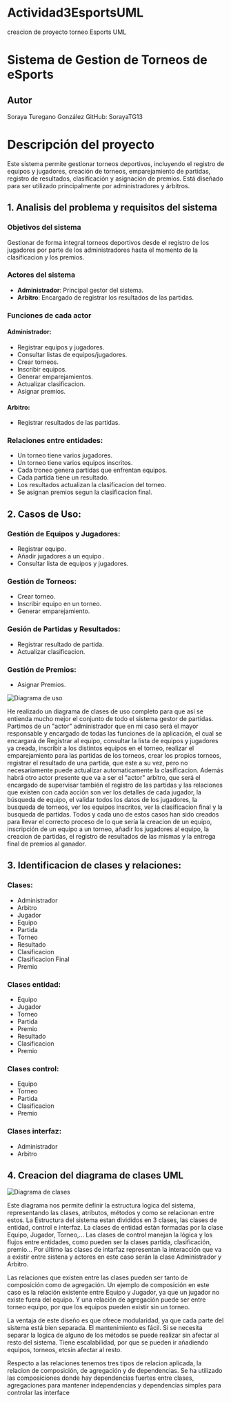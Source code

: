 # Actividad3EsportsUML
creacion de proyecto torneo Esports UML

# Sistema de Gestion de Torneos de eSports

## Autor
Soraya Turegano González
GitHub: SorayaTG13

# Descripción del proyecto
Este sistema permite gestionar torneos deportivos, incluyendo el registro de equipos y jugadores, creación de torneos, emparejamiento de partidas, registro de resultados, clasificación y asignación de premios. Está diseñado para ser utilizado principalmente por administradores y árbitros.

## 1. Analisis del problema y requisitos del sistema

### Objetivos del sistema
Gestionar de forma integral torneos deportivos desde el registro de los jugadores por parte de los administradores hasta el momento de la clasificacion y los premios.

### Actores del sistema
- **Administrador**: Principal gestor del sistema.
- **Arbitro**: Encargado de registrar los resultados de las partidas.

### Funciones de cada actor

#### Administrador: 
- Registrar equipos y jugadores.
- Consultar listas de equipos/jugadores.
- Crear torneos.
- Inscribir equipos.
- Generar emparejamientos.
- Actualizar clasificacion.
- Asignar premios.

#### Arbitro:
- Registrar resultados de las partidas.

### Relaciones entre entidades:
- Un torneo tiene varios jugadores.
- Un torneo tiene varios equipos inscritos.
- Cada troneo genera partidas que enfrentan equipos.
- Cada partida tiene un resultado.
- Los resultados actualizan la clasificacion del torneo.
- Se asignan premios segun la clasificacion final.

## 2. Casos de Uso:

### Gestión de Equipos y Jugadores:
- Registrar equipo.
- Añadir jugadores a un equipo .
- Consultar lista de equipos y jugadores.

### Gestión de Torneos:
- Crear torneo.
- Inscribir equipo en un torneo.
- Generar emparejamiento.

### Gesión de Partidas y Resultados:
- Registrar resultado de partida.
- Actualizar clasificacion.

### Gestión de Premios:
- Asignar Premios.

![Diagrama de uso](diagrams/Diagrama_casos_uso.png)

He realizado un diagrama de clases de uso completo para que así se entienda mucho mejor el conjunto de todo el sistema gestor de partidas.
Partimos de un "actor" administrador que en mi caso será el mayor responsable y encargado de todas las funciones de la aplicación, el cual se encargará de Registrar al equipo, consultar la lista de equipos y jugadores ya creada, inscribir a los distintos equipos en el torneo, realizar el emparejamiento para las partidas de los torneos, crear los propios torneos, registrar el resultado de una partida, que este a su vez, pero no necesariamente puede actualizar automaticamente la clasificacion. Además habrá otro actor presente que va a ser el "actor" arbitro, que será el encargado de supervisar también el registro de las partidas y las relaciones que existen con cada acción son ver los detalles de cada jugador, la búsqueda de equipo, el validar todos los datos de los jugadores, la busqueda de torneos, ver los equipos inscritos, ver la clasificacion final y la busqueda de partidas.
Todos y cada uno de estos casos han sido creados para llevar el correcto proceso de lo que sería la creacion de un equipo, inscripción de un equipo a un torneo, añadir los jugadores al equipo, la creacion de partidas, el registro de resultados de las mismas y la entrega final de premios al ganador.


## 3. Identificacion de clases y relaciones:

### Clases:
- Administrador
- Arbitro
- Jugador
- Equipo
- Partida
- Torneo
- Resultado
- Clasificacion
- Clasificacion Final
- Premio

### Clases entidad:
- Equipo
- Jugador
- Torneo
- Partida
- Premio
- Resultado
- Clasificacion
- Premio

### Clases control:
- Equipo
- Torneo
- Partida
- Clasificacion
- Premio

### Clases interfaz:
- Administrador
- Arbitro

## 4. Creacion del diagrama de clases UML

![Diagrama de clases](diagrams/Diagrama_clases.png)

Este diagrama nos permite definir la estructura logica del sistema, representando las clases, atributos, métodos y como se relacionan entre estos.
La Estructura del sistema estan divididos en 3 clases, las clases de entidad, control e interfaz. La clases de entidad están formadas por la clase Equipo, Jugador, Torneo,... Las clases de control manejan la lógica y los flujos entre entidades, como pueden ser la clases partida, clasificación, premio... Por último las clases de intarfaz representan la interacción que va a existir entre sistena y actores en este caso serán la clase Administrador y Arbitro.

Las relaciones que existen entre las clases pueden ser tanto de composición como de agregación. Un ejemplo de composición en este caso es la relación existente entre Equipo y Jugador, ya que un jugador no existe fuera del equipo. Y una relación de agregación puede ser entre torneo  equipo, por que los equipos pueden existir sin un torneo.

La ventaja de este diseño es que ofrece modularidad, ya que cada parte del sistema está bien separada. El mantenimiento es fácil. Si se necesita separar la logica de alguno de los métodos se puede realizar sin afectar al resto del sistema. Tiene escalabilidad, por que se pueden ir añadiendo equipos, torneos, etcsin afectar al resto.

Respecto a las relaciones tenemos tres tipos de relacion aplicada, la relacion de composición, de agregación y de dependencias.
Se ha utilizado las composiciones donde hay dependencias fuertes entre clases, agregaciones para mantener independencias y dependencias simples para controlar las interface